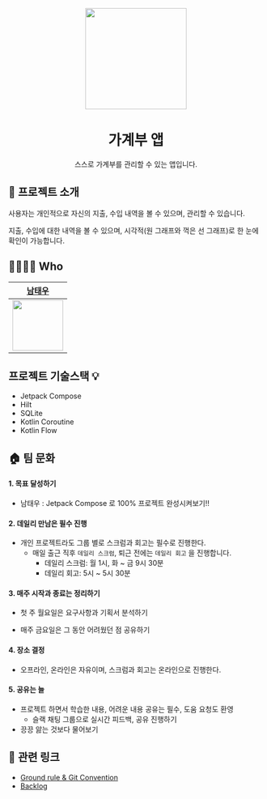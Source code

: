 <p align="middle" >
  <img width="200px;" src="https://user-images.githubusercontent.com/66770613/182890171-657185e5-22fd-4f56-94a4-b5be8de9fd1c.png?raw=true"/>
</p>
<h1 align="middle">가계부 앱</h1>
<p align="middle">스스로 가계부를 관리할 수 있는 앱입니다.</p>

## 📝 프로젝트 소개

사용자는 개인적으로 자신의 지출, 수입 내역을 볼 수 있으며, 관리할 수 있습니다.

지출, 수입에 대한 내역을 볼 수 있으며, 시각적(원 그래프와 꺽은 선 그래프)로 한 눈에 확인이 가능합니다.

## 👨‍👨‍👧‍👧 Who

|[남태우](https://github.com/bn-tw2020)
|:----:
|<img src="https://avatars.githubusercontent.com/u/66770613?v=4" width="100">|

## 프로젝트 기술스택 💡

- Jetpack Compose
- Hilt
- SQLite
- Kotlin Coroutine
- Kotlin Flow

## 🏠 팀 문화

#### 1. 목표 달성하기

- 남태우 : Jetpack Compose 로 100% 프로젝트 완성시켜보기!!

#### 2. 데일리 만남은 필수 진행

- 개인 프로젝트라도 그룹 별로 스크럼과 회고는 필수로 진행한다.
  - 매일 출근 직후 `데일리 스크럼`, 퇴근 전에는 `데일리 회고` 을 진행합니다.
    - 데일리 스크럼: 월 1시, 화 ~ 금 9시 30분
    - 데일리 회고: 5시 ~ 5시 30분

#### 3. 매주 시작과 종료는 정리하기

- 첫 주 월요일은 요구사항과 기획서 분석하기

- 매주 금요일은 그 동안 어려웠던 점 공유하기

#### 4. 장소 결정

- 오프라인, 온라인은 자유이며, 스크럼과 회고는 온라인으로 진행한다.

#### 5. 공유는 늘

- 프로젝트 하면서 학습한 내용, 어려운 내용 공유는 필수, 도움 요청도 환영
  - 슬랙 채팅 그룹으로 실시간 피드백, 공유 진행하기
- 끙끙 앓는 것보다 물어보기

## 🔗 관련 링크

- [Ground rule & Git Convention](https://github.com/woowa-techcamp-2022/android-accountbook-09/wiki/Git-%EC%82%AC%EC%9A%A9%EB%B2%95)
- [Backlog](https://docs.google.com/spreadsheets/d/1Lun3rvVq6fEElJmt8HbKuc-OwTFv5KrF0JVn3Lqf2pA/edit?usp=sharing)
